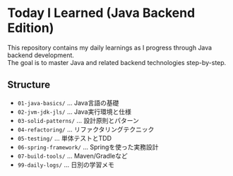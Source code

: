 # Today I Learned (Java Backend Edition)

This repository contains my daily learnings as I progress through Java backend development.  
The goal is to master Java and related backend technologies step-by-step.

## Structure
- `01-java-basics/` ... Java言語の基礎
- `02-jvm-jdk-jls/` ... Java実行環境と仕様
- `03-solid-patterns/` ... 設計原則とパターン
- `04-refactoring/` ... リファクタリングテクニック
- `05-testing/` ... 単体テストとTDD
- `06-spring-framework/` ... Springを使った実務設計
- `07-build-tools/` ... Maven/Gradleなど
- `99-daily-logs/` ... 日別の学習メモ